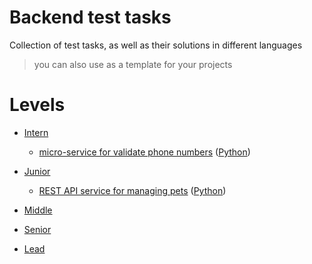 # Backend test tasks
Collection of test tasks, as well as their solutions in different languages

> you can also use as a template for your projects

# Levels
 - [Intern](https://github.com/Vlad2030/backend-test-tasks/tree/main/intern/)
   - [micro-service for validate phone numbers](https://github.com/Vlad2030/backend-test-tasks/tree/main/intern/test%20task/1) ([Python](https://github.com/Vlad2030/backend-test-tasks/tree/main/intern/test%20task/1/completed/python))

 - [Junior](https://github.com/Vlad2030/backend-test-tasks/tree/main/junior/)
   - [REST API service for managing pets](https://github.com/Vlad2030/backend-test-tasks/tree/main/junior/test%20task/1) ([Python](https://github.com/Vlad2030/backend-test-tasks/tree/main/junior/test%20task/1/completed/python))
 - [Middle](https://github.com/Vlad2030/backend-test-tasks/tree/main/middle/)
 - [Senior](https://github.com/Vlad2030/backend-test-tasks/tree/main/senior/)
 - [Lead](https://github.com/Vlad2030/backend-test-tasks/tree/main/lead/)